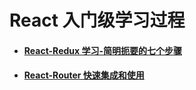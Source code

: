 # React 入门级学习过程

* #### [React-Redux 学习-简明扼要的七个步骤](./doc/react-redux.md)
* #### [React-Router 快速集成和使用](./doc/react-router.md)

